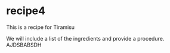 # recipe4

This is a recipe for Tiramisu


We will include a list of the ingredients and provide a procedure. 
AJDSBABSDH
